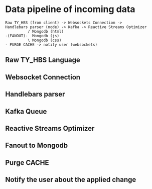 # Data pipeline of incoming data

```
Raw TY_HBS (from client) -> Websockets Connection ->
Handlebars parser (node) -> Kafka -> Reactive Streams Optimizer
          / Mongodb (html)
-(FANOUT)-  Mongodb (js)
          \ Mongodb (css)
- PURGE CACHE -> notify user (websockets)
```

## Raw TY_HBS Language

## Websocket Connection

## Handlebars parser

## Kafka Queue

## Reactive Streams Optimizer

## Fanout to Mongodb

## Purge CACHE

## Notify the user about the applied change
